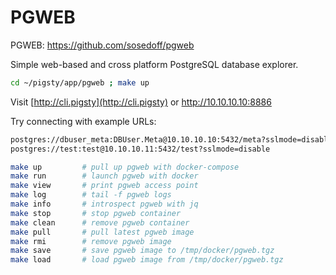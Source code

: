# PGWEB

PGWEB: https://github.com/sosedoff/pgweb

Simple web-based and cross platform PostgreSQL database explorer.


```bash
cd ~/pigsty/app/pgweb ; make up
```

Visit [http://cli.pigsty](http://cli.pigsty) or http://10.10.10.10:8886 

Try connecting with example URLs:

```bash
postgres://dbuser_meta:DBUser.Meta@10.10.10.10:5432/meta?sslmode=disable
postgres://test:test@10.10.10.11:5432/test?sslmode=disable
```

```bash
make up         # pull up pgweb with docker-compose
make run        # launch pgweb with docker
make view       # print pgweb access point
make log        # tail -f pgweb logs
make info       # introspect pgweb with jq
make stop       # stop pgweb container
make clean      # remove pgweb container
make pull       # pull latest pgweb image
make rmi        # remove pgweb image
make save       # save pgweb image to /tmp/docker/pgweb.tgz
make load       # load pgweb image from /tmp/docker/pgweb.tgz
```
